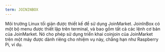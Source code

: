 ```yaml
---
term: JOININBOX
---
```


Môi trường Linux tối giản được thiết kế để sử dụng JoinMarket. JoinInBox có một bộ menu được thiết lập trên terminal, và bao gồm tất cả các lệnh cơ bản của JoinMarket. Nó cho phép sử dụng triển khai coinjoin của JoinMarket trên một máy được dành riêng cho nhiệm vụ này, chẳng hạn như Raspberry Pi, ví dụ.